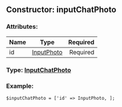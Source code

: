 ## Constructor: inputChatPhoto  

### Attributes:

| Name     |    Type       | Required |
|----------|:-------------:|---------:|
|id|[InputPhoto](../types/InputPhoto.md) | Required|


### Type: [InputChatPhoto](../types/InputChatPhoto.md)

### Example:


```
$inputChatPhoto = ['id' => InputPhoto, ];
```